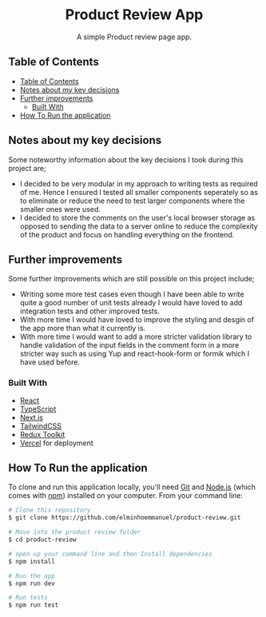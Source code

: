 <h1 align="center">Product Review App</h1>

<div align="center">
   A simple Product review page app.
</div>

<!-- TABLE OF CONTENTS -->

## Table of Contents

- [Table of Contents](#table-of-contents)
- [Notes about my key decisions](#notes-about-my-key-decisions)
- [Further improvements](#further-improvements)
  - [Built With](#built-with)
- [How To Run the application](#how-to-run-the-application)

<!-- OVERVIEW -->


## Notes about my key decisions
Some noteworthy information about the key decisions I took during this project are;

- I decided to be very modular in my approach to writing tests as required of me. Hence I ensured I tested all smaller components seperately so as to eliminate or reduce the need to test larger components where the smaller ones were used.
- I decided to store the comments on the user's local browser storage as opposed to sending the data to a server online to reduce the complexity of the product and focus on handling everything on the frontend. 

<!-- Improvements -->
## Further improvements 
Some further improvements which are still possible on this project include;

- Writing some more test cases even though I have been able to write quite a good number of unit tests already I would have loved to add integration tests and other improved tests.
- With more time I would have loved to  improve the styling and desgin of the app more than what it currently is.
- With more time I would want to add a more stricter validation library to handle validation of the input fields in the comment form in a more stricter way such as using Yup and react-hook-form or formik which I have used before.

<!-- Bult with -->
### Built With

- [React](https://reactjs.org/)
- [TypeScript](https://www.typescriptlang.org/)
- [Next.js](https://nextjs.org/)
- [TailwindCSS](https://tailwindcss.com/)
- [Redux Toolkit](https://redux-toolkit.js.org/)
- [Vercel](https://vercel.com) for deployment
  
<!-- how to run the app -->
## How To Run the application


To clone and run this application locally, you'll need [Git](https://git-scm.com) and [Node.js](https://nodejs.org/en/download/) (which comes with [npm](http://npmjs.com)) installed on your computer. From your command line:

```bash
# Clone this repository
$ git clone https://github.com/elminhoemmanuel/product-review.git

# Move into the product review folder
$ cd product-review

# open up your command line and then Install dependencies
$ npm install

# Run the app
$ npm run dev

# Run tests
$ npm run test
```
